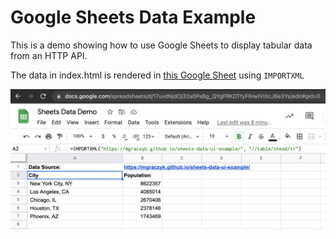 # Google Sheets Data Example

This is a demo showing how to use Google Sheets to display tabular data from an
HTTP API.

The data in index.html is rendered in
[this Google Sheet](https://docs.google.com/spreadsheets/d/17uvdNjdOj32a0PsBg_QYgFRKDTfyFlHwlVIXcJ6e3Ys/edit?usp=sharing)
using `IMPORTXML`

![screenshot](./screenshot.png)
